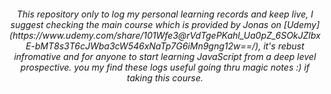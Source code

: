 
<h6 align="center">
This repository only to log my personal learning records and keep live, I suggest checking the main course which is provided by Jonas on [Udemy](https://www.udemy.com/share/101Wfe3@rVdTgePKahl_Ua0pZ_6SOkJZlbxE-bMT8s3T6cJWba3cW546xNaTp7G6iMn9gng12w==/), it's rebust infromative and for anyone to start learning JavaScript from a deep level prospective. you my find these logs useful going thru magic notes :) if taking this course. 
 </h>
